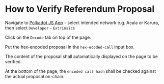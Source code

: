 # How to Verify Referendum Proposal

Navigate to [Polkadot JS App](https://polkadot.js.org/apps/#/explorer) - select intended network e.g. Acala or Karura, then select `Developer` - `Extrinsics`

Click on the `Decode` tab on top of the page.

Put the hex-encoded proposal in the `hex-ecoded-call` input box.

The content of the proposal shall automatically displayed on the page to be verified.

At the bottom of the page, the `encoded call hash` shall be checked against the actual proposal on-chain.
